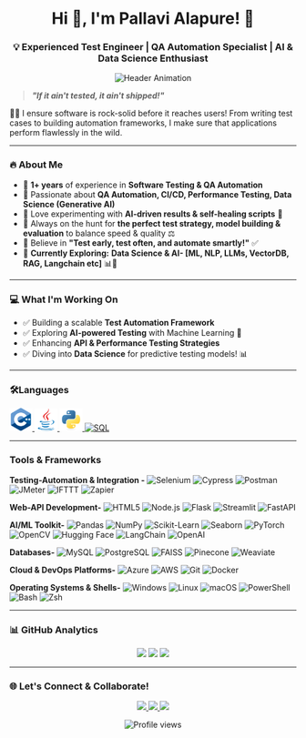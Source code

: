 <h1 align="center">Hi 👋, I'm Pallavi Alapure! 🚀 </h1>

<h3 align="center">💡 Experienced Test Engineer | QA Automation Specialist | AI & Data Science Enthusiast</h3>
<p align="center">
  <img src="https://readme-typing-svg.herokuapp.com?color=00F72E&width=500&lines=Quality+Advocate+and+Automation+Architect;Data+Science+and+Generative+AI+Enthusiastic" alt="Header Animation">
</p>

> **_"If it ain't tested, it ain't shipped!"_**

🕵️‍♀️ I ensure software is rock-solid before it reaches users! From writing test cases to building automation frameworks, I make sure that applications perform flawlessly in the wild.  

---

### 🔥 About Me  
- 🔹 **1+ years** of experience in **Software Testing & QA Automation**  
- 🔹 Passionate about **QA Automation, CI/CD, Performance Testing, Data Science (Generative AI)**  
- 🔹 Love experimenting with **AI-driven results & self-healing scripts** 🤖  
- 🔹 Always on the hunt for **the perfect test strategy, model building & evaluation** to balance speed & quality ⚖️  
- 🔹 Believe in **"Test early, test often, and automate smartly!"** ✅ 
- 🔹 **Currently Exploring:** **Data Science & AI- [ML, NLP, LLMs, VectorDB, RAG, Langchain etc]** 📊🤖  

---

### 💻 What I'm Working On
- ✅ Building a scalable **Test Automation Framework**  
- ✅ Exploring **AI-powered Testing** with Machine Learning 🤖  
- ✅ Enhancing **API & Performance Testing Strategies**  
- ✅ Diving into **Data Science** for predictive testing models! 📊  

---

<h3 align="left">🛠️Languages</h3>

<a href="https://www.w3schools.com/cpp/" target="_blank" rel="noreferrer">
  <img src="https://raw.githubusercontent.com/devicons/devicon/master/icons/cplusplus/cplusplus-original.svg" alt="C++" width="40" height="40"/>
</a>
<a href="https://www.java.com" target="_blank" rel="noreferrer">
  <img src="https://raw.githubusercontent.com/devicons/devicon/master/icons/java/java-original.svg" alt="Java" width="40" height="40"/>
</a>
<a href="https://www.python.org" target="_blank" rel="noreferrer">
  <img src="https://raw.githubusercontent.com/devicons/devicon/master/icons/python/python-original.svg" alt="Python" width="40" height="40"/>
</a>
<a href="https://www.microsoft.com/en-us/sql-server" target="_blank" rel="noreferrer">
  <img src="https://cdn.jsdelivr.net/gh/devicons/devicon/icons/microsoftsqlserver/microsoftsqlserver-plain.svg" alt="SQL" width="40" height="40"/>
</a>

---
<h3 align="left">Tools & Frameworks</h3>

**Testing-Automation & Integration -** ![Selenium](https://img.shields.io/badge/-Selenium-43B02A?logo=selenium&logoColor=white)
![Cypress](https://img.shields.io/badge/-Cypress-17202C?logo=cypress&logoColor=white)
![Postman](https://img.shields.io/badge/-Postman-FF6C37?logo=postman&logoColor=white)
![JMeter](https://img.shields.io/badge/-JMeter-D22128?logo=apachejmeter&logoColor=white)
![IFTTT](https://img.shields.io/badge/-IFTTT-000000?logo=ifttt&logoColor=white)
![Zapier](https://img.shields.io/badge/-Zapier-FF4A00?logo=zapier&logoColor=white)

**Web-API Development-** ![HTML5](https://img.shields.io/badge/-HTML5-E34F26?logo=html5&logoColor=white)
![Node.js](https://img.shields.io/badge/-Node.js-339933?logo=node.js&logoColor=white)
![Flask](https://img.shields.io/badge/-Flask-000000?logo=flask&logoColor=white)
![Streamlit](https://img.shields.io/badge/-Streamlit-FF4B4B?logo=streamlit&logoColor=white)
![FastAPI](https://img.shields.io/badge/-FastAPI-009688?logo=fastapi&logoColor=white)

**AI/ML Toolkit-** ![Pandas](https://img.shields.io/badge/-Pandas-150458?logo=pandas&logoColor=white)
![NumPy](https://img.shields.io/badge/-NumPy-013243?logo=numpy&logoColor=white)
![Scikit-Learn](https://img.shields.io/badge/-Scikit%20Learn-F7931E?logo=scikit-learn&logoColor=white)
![Seaborn](https://img.shields.io/badge/-Seaborn-3776AB?logo=python&logoColor=white)
![PyTorch](https://img.shields.io/badge/-PyTorch-EE4C2C?logo=pytorch&logoColor=white)
![OpenCV](https://img.shields.io/badge/-OpenCV-27338e?logo=opencv&logoColor=white)
![Hugging Face](https://img.shields.io/badge/-Hugging%20Face-FFD21E?logo=huggingface&logoColor=black)
![LangChain](https://img.shields.io/badge/-LangChain-00ADD8?logo=langchain&logoColor=white)
![OpenAI](https://img.shields.io/badge/-OpenAI-412991?logo=openai&logoColor=white)

**Databases-** ![MySQL](https://img.shields.io/badge/-MySQL-4479A1?logo=mysql&logoColor=white)
![PostgreSQL](https://img.shields.io/badge/-PostgreSQL-336791?logo=postgresql&logoColor=white)
![FAISS](https://img.shields.io/badge/-FAISS-F80000?logo=oracle&logoColor=white)
![Pinecone](https://img.shields.io/badge/-Pinecone-339933?logo=pinecone&logoColor=white)
![Weaviate](https://img.shields.io/badge/-Weaviate-00A3E0?logo=weaviate&logoColor=white)

**Cloud & DevOps Platforms-** ![Azure](https://img.shields.io/badge/-Azure-0089D6?logo=microsoft-azure&logoColor=white)
![AWS](https://img.shields.io/badge/-AWS-232F3E?logo=amazon-aws&logoColor=white)
![Git](https://img.shields.io/badge/-Git-F05032?logo=git&logoColor=white)
![Docker](https://img.shields.io/badge/-Docker-2496ED?logo=docker&logoColor=white)

**Operating Systems & Shells-** ![Windows](https://img.shields.io/badge/-Windows-0078D6?logo=windows&logoColor=white)
![Linux](https://img.shields.io/badge/-Linux-FCC624?logo=linux&logoColor=black)
![macOS](https://img.shields.io/badge/-macOS-000000?logo=apple&logoColor=white)
![PowerShell](https://img.shields.io/badge/-PowerShell-5391FE?logo=powershell&logoColor=white)
![Bash](https://img.shields.io/badge/-Bash-4EAA25?logo=gnu-bash&logoColor=white)
![Zsh](https://img.shields.io/badge/-Zsh-1B2C34?logo=gnu-bash&logoColor=white)

---
### 📊 GitHub Analytics

<p align="center">
  <img height="180em" src="https://github-readme-stats.vercel.app/api?username=pallavialapure&show_icons=true&theme=vision-friendly-dark"/>
  <img height="180em" src="https://github-readme-stats.vercel.app/api/top-langs/?username=pallavialapure&layout=compact&theme=vision-friendly-dark"/>
  <img height="180em" src="https://github-readme-streak-stats.herokuapp.com/?user=pallavialapure&theme=vision-friendly-dark"/>
</p>

---

### 🌐 Let's Connect & Collaborate!

<p align="center">
  <a href="https://www.linkedin.com/in/pallavi-alapure-89773922b/">
    <img src="https://img.shields.io/badge/-LinkedIn-0A66C2?style=for-the-badge&logo=linkedin&logoColor=white"/>
  </a>
  <a href="mailto:pallavi.alapure@gmail.com">
    <img src="https://img.shields.io/badge/-Gmail-EA4335?style=for-the-badge&logo=gmail&logoColor=white"/>
  </a>
  <a href="#">
    <img src="https://img.shields.io/badge/-Portfolio-FF5722?style=for-the-badge&logo=google-chrome&logoColor=white"/>
  </a>
</p>

<p align="center">
  <img src="https://komarev.com/ghpvc/?username=pallavialapure&label=Profile+Views&color=blueviolet&style=flat" alt="Profile views">
</p>
